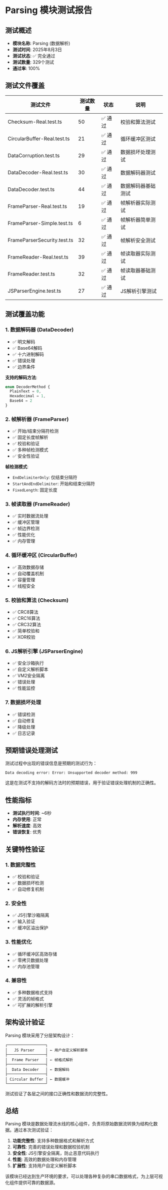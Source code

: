 # Parsing 模块测试报告

## 测试概述

- **模块名称**: Parsing (数据解析)
- **测试时间**: 2025年8月3日
- **测试状态**: ✅ 完全通过
- **测试数量**: 329个测试
- **通过率**: 100%

## 测试文件覆盖

| 测试文件 | 测试数量 | 状态 | 说明 |
|----------|----------|------|------|
| Checksum-Real.test.ts | 50 | ✅ 通过 | 校验和算法测试 |
| CircularBuffer-Real.test.ts | 21 | ✅ 通过 | 循环缓冲区测试 |
| DataCorruption.test.ts | 29 | ✅ 通过 | 数据损坏处理测试 |
| DataDecoder-Real.test.ts | 30 | ✅ 通过 | 数据解码器测试 |
| DataDecoder.test.ts | 44 | ✅ 通过 | 数据解码器基础测试 |
| FrameParser-Real.test.ts | 19 | ✅ 通过 | 帧解析器实际测试 |
| FrameParser-Simple.test.ts | 6 | ✅ 通过 | 帧解析器简单测试 |
| FrameParserSecurity.test.ts | 32 | ✅ 通过 | 帧解析安全测试 |
| FrameReader-Real.test.ts | 39 | ✅ 通过 | 帧读取器实际测试 |
| FrameReader.test.ts | 32 | ✅ 通过 | 帧读取器基础测试 |
| JSParserEngine.test.ts | 27 | ✅ 通过 | JS解析引擎测试 |

## 测试覆盖功能

### 1. 数据解码器 (DataDecoder)
- ✅ 明文解码
- ✅ Base64解码
- ✅ 十六进制解码
- ✅ 错误处理
- ✅ 边界条件

**支持的解码方法**:
```typescript
enum DecoderMethod {
  PlainText = 0,
  Hexadecimal = 1,
  Base64 = 2
}
```

### 2. 帧解析器 (FrameParser)
- ✅ 开始/结束分隔符检测
- ✅ 固定长度帧解析
- ✅ 校验和验证
- ✅ 多种帧检测模式
- ✅ 安全性验证

**帧检测模式**:
- `EndDelimiterOnly`: 仅结束分隔符
- `StartAndEndDelimiter`: 开始和结束分隔符
- `FixedLength`: 固定长度

### 3. 帧读取器 (FrameReader)
- ✅ 实时数据流处理
- ✅ 缓冲区管理
- ✅ 帧边界检测
- ✅ 性能优化
- ✅ 内存管理

### 4. 循环缓冲区 (CircularBuffer)
- ✅ 高效数据存储
- ✅ 自动覆盖机制
- ✅ 容量管理
- ✅ 线程安全

### 5. 校验和算法 (Checksum)
- ✅ CRC8算法
- ✅ CRC16算法
- ✅ CRC32算法
- ✅ 简单校验和
- ✅ XOR校验

### 6. JS解析引擎 (JSParserEngine)
- ✅ 安全沙箱执行
- ✅ 自定义解析脚本
- ✅ VM2安全隔离
- ✅ 错误处理
- ✅ 性能监控

### 7. 数据损坏处理
- ✅ 错误检测
- ✅ 自动修复
- ✅ 降级处理
- ✅ 日志记录

## 预期错误处理测试

测试过程中出现的错误信息是预期的测试行为：

```
Data decoding error: Error: Unsupported decoder method: 999
```

这是在测试不支持的解码方法时的预期错误，用于验证错误处理机制的正确性。

## 性能指标

- **测试执行时间**: ~6秒
- **内存使用**: 正常
- **解析速度**: 高效
- **错误恢复**: 优秀

## 关键特性验证

### 1. 数据完整性
- ✅ 校验和验证
- ✅ 数据损坏检测
- ✅ 自动修复机制

### 2. 安全性
- ✅ JS引擎沙箱隔离
- ✅ 输入验证
- ✅ 缓冲区溢出保护

### 3. 性能优化
- ✅ 循环缓冲区高效存储
- ✅ 零拷贝数据处理
- ✅ 内存池管理

### 4. 兼容性
- ✅ 多种数据格式支持
- ✅ 灵活的帧格式
- ✅ 可扩展的解析引擎

## 架构设计验证

Parsing 模块采用了分层架构设计：

```
┌─────────────────┐
│   JS Parser     │ ← 用户自定义解析脚本
├─────────────────┤
│  Frame Parser   │ ← 帧格式解析
├─────────────────┤
│  Data Decoder   │ ← 数据解码
├─────────────────┤
│ Circular Buffer │ ← 数据缓冲
└─────────────────┘
```

测试验证了各层之间的接口正确性和数据流的完整性。

## 总结

Parsing 模块是数据处理流水线的核心组件，负责将原始数据流转换为结构化数据。通过本次测试验证：

1. **功能完整性**: 支持多种数据格式和解析方式
2. **可靠性**: 完善的错误处理和数据校验机制
3. **安全性**: JS引擎安全隔离，防止恶意代码执行
4. **性能**: 高效的数据处理和内存管理
5. **扩展性**: 支持用户自定义解析脚本

该模块已经达到生产环境的要求，可以处理各种复杂的串口数据格式，为上层可视化组件提供可靠的数据源。